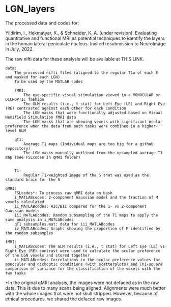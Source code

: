 # LGN_layers

The processed data and codes for: 

Yildirim, I., Hekmatyar, K., & Schneider, K. A. (under revision). Evaluating quantitative and functional MRI as potential techniques to identify the layers in the human lateral geniculate nucleus. Invited resubmission to NeuroImage in July, 2022.

The raw nifti data for these analysis will be available at THIS LINK.

	data: 	
		The processed nifti files (aligned to the regular T1w of each S and masked for each LGN)
		To be used by the MATLAB codes

		fMRI:	
			The eye-specific visual stimulation viewed in a MONOCULAR or DICHOPTIC fashion
			The GLM results (i.e., t stat) for Left Eye (LE) and Right Eye (RE) contrasted against each other for each condition
			The LGN masks that were functionally adjusted based on Visual Hemifield Stimulation fMRI data
			The LGN masks that are showing voxels with significant ocular preference when the data from both tasks were combined in a higher-level GLM

		qT1:	
			Average T1 maps (Individual maps are too big for a github repository)
			The LGN masks manually outlined from the upsampled average T1 map (see FSLcodes in qMRI folder)


		T1:	
			Regular T1-weighted image of the S that was used as the standard brain for the S

	qMRI:
		FSLcodes*: To process raw qMRI data on bash
		i_MATLABcodes: 2-component Gaussian model and the fraction of M voxels calculated
		ii_MATLABcodes: AIC/BIC compared for the 1- vs 2-component Gaussian models
		iii_MATLABcodes: Random subsampling of the T1 maps to apply the same analysis in i_MATLABcodes
		qT1_subsamples.mat: data for iii_MATLABcodes
		iv_MATLABcodes: Graphs showing the proportion of M identified by the random subsamples 

	fMRI:
		i_MATLABcodes: The GLM results (i.e., t stat) for Left Eye (LE) vs Right Eye (RE) contrast were used to calculate the ocular preference of the LGN voxels and stored together
		ii_MATLABcodes: Correlations in the ocular preference values for monocular and dichoptic conditions (with scatterplots) and Chi-square comparison of variance for the classification of the voxels with the two tasks


*In the original qMRI analysis, the images were not defaced as in the raw data. This is due to many scans being aligned. Alignments were much better with the whole images that were not skull stripped. However, because of ethical procedures, we shared the defaced raw images.
